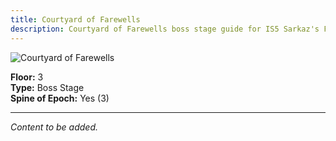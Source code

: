 ```yaml
---
title: Courtyard of Farewells
description: Courtyard of Farewells boss stage guide for IS5 Sarkaz's Furnaceside Fables
---
```


<img src="/stages/courtyard-of-farewells.png" alt="Courtyard of Farewells" />

**Floor:** 3  
**Type:** Boss Stage  
**Spine of Epoch:** Yes (3)

---

*Content to be added.*
